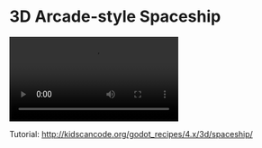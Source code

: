 # 3D Arcade-style Spaceship

![alt](http://kidscancode.org/godot_recipes/4.x/img/3d_ship_05.webm)

Tutorial:
http://kidscancode.org/godot_recipes/4.x/3d/spaceship/
